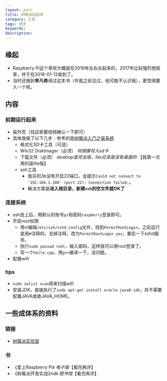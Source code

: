 ```yaml
---
layout: post    
title: 树莓派玩起来    
category: 工具    
tags: 技术          
keywords:      
description:     
---  
```


##  缘起
+ Raspberry Pi这个草呢大概是在2016年左右长起来的，2017年比较强烈想拔草，终于在2018-01-12收到了。
+ 当时还搜到**李凡希**译过这本书（毕竟之前见过，他可能不认识我），更觉得要入一个呢。

##  内容
###  前期运行起来
+ 装外壳（找店家要视频确认一下即可）
+ 具体我做了以下几步：参考的是[树莓派入门之装系统](http://blog.csdn.net/u011388550/article/details/49981703)
    + 格式化SD卡工具（可选）
    + Win32 DiskImager（必须） *将镜像写入sd卡*
    + 下载文件（必须） *desktop是完全版，lite应该是没有桌面的* 【我第一次用的是lite版】
    + ssh工具  
        + 我买的3b没有开启22端口，会提示`Could not connect to '192.168.1.108' (port 22): Connection failed.`。
        + 解决方案是**进入根目录，新建`ssh`的空文件就OK了**

###  连接系统
+ ssh连上后，用默认的账号`pi`和密码`raspberry`登录即可。
+ 开启root权限
    + 用vi编辑`/etc/ssh/sshd_config`文件，找到`PermitRootLogin`，之前这行是用`#`注释的，去掉注释，改为`PermitRootLogin yes`，重启一下sshd服务。
    + 执行`sudo passwd root`，输入密码，这样就可以用root登录了。
    + 写一个`hello.cpp`，用`g++`编译一下，没问题。
+ 配置wifi

###  tips
+ `sudo iwlist scan`用来扫描wifi
+ 安装JDK，直接执行了`sudo apt-get install oracle-java8-jdk`，并不需要配置JAVA或者JAVA_HOME。

##  一些成体系的资料
###  链接
+ [树莓派实验室](http://shumeipai.nxez.com/)
###  书
+ 《爱上Raspberry Pi》 *电子版*【看完再评】
+ 《树莓派开发实战2nd》 *图书馆*【看完再评】
